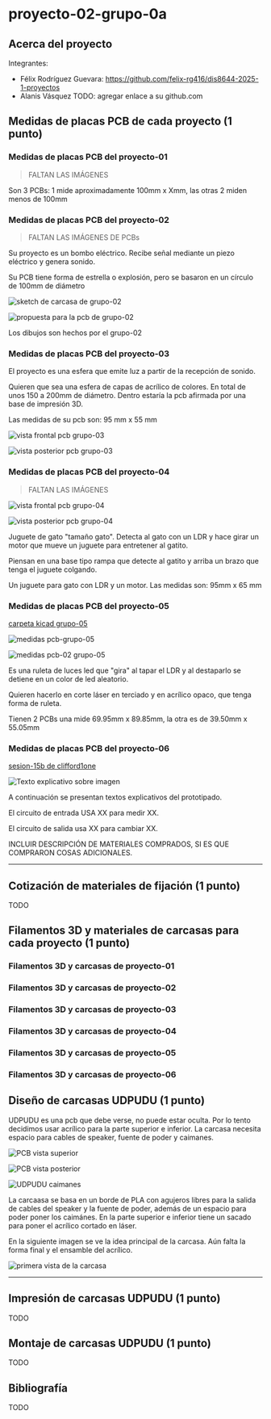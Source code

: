 # proyecto-02-grupo-0a

## Acerca del proyecto

Integrantes:

- Félix Rodríguez Guevara: <https://github.com/felix-rg416/dis8644-2025-1-proyectos>
- Alanis Vásquez TODO: agregar enlace a su github.com

## Medidas de placas PCB de cada proyecto (1 punto)

### Medidas de placas PCB del proyecto-01

> FALTAN LAS IMÁGENES

Son 3 PCBs: 1 mide aproximadamente 100mm x Xmm, las otras 2 miden menos de 100mm

### Medidas de placas PCB del proyecto-02

> FALTAN LAS IMÁGENES DE PCBs

Su proyecto es un bombo eléctrico. Recibe señal mediante un piezo eléctrico y genera sonido.

Su PCB tiene forma de estrella o explosión, pero se basaron en un círculo de 100mm de diámetro

![sketch de carcasa de grupo-02](./imagenes/sketch-grupo-02-01.jpg)

![propuesta para la pcb de grupo-02](./imagenes/sketch-grupo-02-02.jpg)

Los dibujos son hechos por el grupo-02

### Medidas de placas PCB del proyecto-03

El proyecto es una esfera que emite luz a partir de la recepción de sonido.

Quieren que sea una esfera de capas de acrílico de colores. En total de unos 150 a 200mm de diámetro. Dentro estaría la pcb afirmada por una base de impresión 3D.

Las medidas de su pcb son: 95 mm x 55 mm

![vista frontal pcb grupo-03](./imagenes/pcb-grupo-03-01.jpg)

![vista posterior pcb grupo-03](./imagenes/pcb-grupo-03-02.jpg)

### Medidas de placas PCB del proyecto-04

> FALTAN LAS IMÁGENES

![vista frontal pcb grupo-04](./imagenes/pcb-grupo-04-01.jpg)

![vista posterior pcb grupo-04](./imagenes/pcb-grupo-04-02.jpg)

Juguete de gato "tamaño gato". Detecta al gato con un LDR y hace girar un motor que mueve un juguete para entretener al gatito.

Piensan en una base tipo rampa que detecte al gatito y arriba un brazo que tenga el juguete colgando.

Un juguete para gato con LDR y un motor. Las medidas son: 95mm x 65 mm

### Medidas de placas PCB del proyecto-05

[carpeta kicad grupo-05](https://github.com/disenoUDP/dis8644-2025-1-proyectos/tree/main/00-proyecto-02/grupo-05/kicad)

![medidas pcb-grupo-05](./imagenes/pcb-grupo-05-01.png)

![medidas pcb-02 grupo-05](./imagenes/pcb-grupo-05-02.png)

Es una ruleta de luces led que "gira" al tapar el LDR y al destaparlo se detiene en un color de led aleatorio.

Quieren hacerlo en corte láser en terciado y en acrílico opaco, que tenga forma de ruleta.

Tienen 2 PCBs una mide 69.95mm x 89.85mm, la otra es de 39.50mm x 55.05mm

### Medidas de placas PCB del proyecto-06

[sesion-15b de clifford1one](https://github.com/clifford1one/dis8644-2025-1-proyectos/tree/main/07-clifford1one/sesion-15b)

![Texto explicativo sobre imagen](./imagenes/presentacion-visual-frente.jpg)

A continuación se presentan textos explicativos del prototipado.

El circuito de entrada USA XX para medir XX.

El circuito de salida usa XX para cambiar XX.

INCLUIR DESCRIPCIÓN DE MATERIALES COMPRADOS, SI ES QUE COMPRARON COSAS ADICIONALES.

***

## Cotización de materiales de fijación (1 punto)

TODO

## Filamentos 3D y materiales de carcasas para cada proyecto (1 punto)

### Filamentos 3D y carcasas de proyecto-01

### Filamentos 3D y carcasas de proyecto-02

### Filamentos 3D y carcasas de proyecto-03

### Filamentos 3D y carcasas de proyecto-04

### Filamentos 3D y carcasas de proyecto-05

### Filamentos 3D y carcasas de proyecto-06

## Diseño de carcasas UDPUDU (1 punto)

UDPUDU es una pcb que debe verse, no puede estar oculta. Por lo tento decidimos usar acrílico para la parte superior e inferior. La carcasa necesita espacio para cables de speaker, fuente de poder y caimanes.

![PCB vista superior](./imagenes/vista_frontal.png)

![PCB vista posterior](./imagenes/vista_posterior.png)

![UDPUDU caimanes](./imagenes/caimanes.png)

La carcaasa se basa en un borde de PLA con agujeros libres para la salida de cables del speaker y la fuente de poder, además de un espacio para poder poner los caimánes. En la parte superior e inferior tiene un sacado para poner el acrílico cortado en láser.

En la siguiente imagen se ve la idea principal de la carcasa. Aún falta la forma final y el ensamble del acrílico.

![primera vista de la carcasa](./imagenes/carcasa00.png)

***

## Impresión de carcasas UDPUDU (1 punto)

TODO

## Montaje de carcasas UDPUDU (1 punto)

TODO

## Bibliografía

TODO

